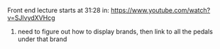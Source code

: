 Front end lecture starts at 31:28 in: https://www.youtube.com/watch?v=SJlvydXVHcg


1) need to figure out how to display brands, then link to all the pedals under that brand